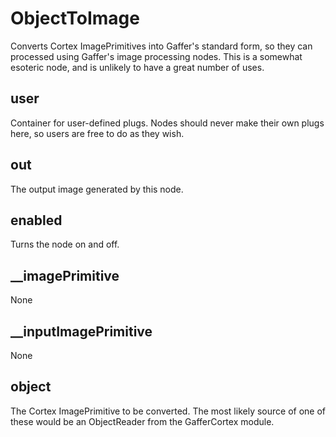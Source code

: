 # ObjectToImage

Converts Cortex ImagePrimitives into Gaffer's standard
form, so they can processed using Gaffer's image
processing nodes. This is a somewhat esoteric node, and
is unlikely to have a great number of uses.

## user 

 Container for user-defined plugs. Nodes
should never make their own plugs here,
so users are free to do as they wish. 

## out 

 The output image generated by this node. 

## enabled 

 Turns the node on and off. 

## __imagePrimitive 

 None 

## __inputImagePrimitive 

 None 

## object 

 The Cortex ImagePrimitive to be converted. The most
likely source of one of these would be an ObjectReader
from the GafferCortex module. 

